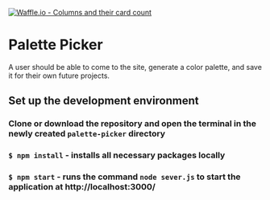 [![Waffle.io - Columns and their card count](https://badge.waffle.io/AdamMescher/palette-picker.png?columns=all)](https://waffle.io/AdamMescher/palette-picker?utm_source=badge)
# Palette Picker

A user should be able to come to the site, generate a color palette, and save it for their own future projects.

## Set up the development environment

### Clone or download the repository and open the terminal in the newly created `palette-picker` directory

### `$ npm install` - installs all necessary packages locally

### `$ npm start` - runs the command `node sever.js` to start the application at http://localhost:3000/
